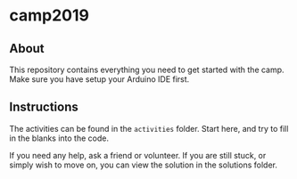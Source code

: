 # camp2019

## About
This repository contains everything you need to get started with the camp.
Make sure you have setup your Arduino IDE first.


## Instructions
The activities can be found in the `activities` folder.
Start here, and try to fill in the blanks into the code.

If you need any help, ask a friend or volunteer. 
If you are still stuck, or simply wish to move on, you can view the solution in the solutions folder. 

